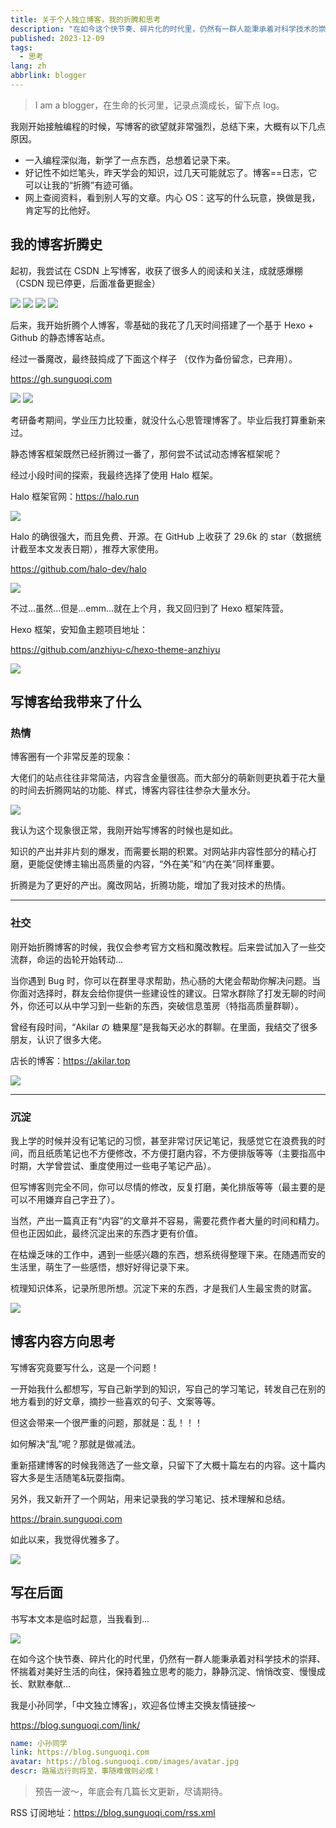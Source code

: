 ```yaml
---
title: 关于个人独立博客，我的折腾和思考
description: "在如今这个快节奏、碎片化的时代里，仍然有一群人能秉承着对科学技术的崇拜、怀揣着对美好生活的向往，保持着独立思考的能力，静静沉淀、悄悄改变、慢慢成长、默默奉献..."
published: 2023-12-09
tags:
  - 思考
lang: zh
abbrlink: blogger
---
```


> I am a blogger，在生命的长河里，记录点滴成长，留下点 log。

我刚开始接触编程的时候，写博客的欲望就非常强烈，总结下来，大概有以下几点原因。

- 一入编程深似海，新学了一点东西，总想着记录下来。
- 好记性不如烂笔头，昨天学会的知识，过几天可能就忘了。博客==日志，它可以让我的“折腾”有迹可循。
- 网上查阅资料，看到别人写的文章。内心 OS：这写的什么玩意，换做是我，肯定写的比他好。

## 我的博客折腾史

起初，我尝试在 CSDN 上写博客，收获了很多人的阅读和关注，成就感爆棚（CSDN 现已停更，后面准备更掘金）

<img src="https://assets.guoqi.dev/images/202312091523941.webp"/>
<img src="https://assets.guoqi.dev/images/202312091524346.webp"/>
<img src="https://assets.guoqi.dev/images/202312091525477.webp"/>
<img src="https://assets.guoqi.dev/images/202312091525448.webp"/>

后来，我开始折腾个人博客，零基础的我花了几天时间搭建了一个基于 Hexo + Github 的静态博客站点。

经过一番魔改，最终鼓捣成了下面这个样子
（仅作为备份留念，已弃用）。

https://gh.sunguoqi.com

<img src="https://assets.guoqi.dev/images/202312091526623.webp"/>
<img src="https://assets.guoqi.dev/images/202312091527369.webp"/>

考研备考期间，学业压力比较重，就没什么心思管理博客了。毕业后我打算重新来过。

静态博客框架既然已经折腾过一番了，那何尝不试试动态博客框架呢？

经过小段时间的探索，我最终选择了使用 Halo 框架。

Halo 框架官网：https://halo.run

<img src="https://assets.guoqi.dev/images/202312091527843.webp"/>

Halo 的确很强大，而且免费、开源。在 GitHub 上收获了 29.6k 的 star（数据统计截至本文发表日期），推荐大家使用。

https://github.com/halo-dev/halo

<img src="https://assets.guoqi.dev/images/202312110346954.webp"/>

不过...虽然...但是...emm...就在上个月，我又回归到了 Hexo 框架阵营。

Hexo 框架，安知鱼主题项目地址：

https://github.com/anzhiyu-c/hexo-theme-anzhiyu

<img src="https://assets.guoqi.dev/images/202312091528611.webp"/>

## 写博客给我带来了什么

### 热情

博客圈有一个非常反差的现象：

大佬们的站点往往非常简洁，内容含金量很高。而大部分的萌新则更执着于花大量的时间去折腾网站的功能、样式，博客内容往往参杂大量水分。

<img src="https://assets.guoqi.dev/images/202312091541457.webp"/>

我认为这个现象很正常，我刚开始写博客的时候也是如此。

知识的产出并非片刻的爆发，而需要长期的积累。对网站非内容性部分的精心打磨，更能促使博主输出高质量的内容，“外在美”和“内在美”同样重要。

折腾是为了更好的产出。魔改网站，折腾功能，增加了我对技术的热情。

---

### 社交

刚开始折腾博客的时候，我仅会参考官方文档和魔改教程。后来尝试加入了一些交流群，命运的齿轮开始转动...

当你遇到 Bug 时，你可以在群里寻求帮助，热心肠的大佬会帮助你解决问题。当你面对选择时，群友会给你提供一些建设性的建议。日常水群除了打发无聊的时间外，你还可以从中学习到一些新的东西，突破信息茧房（特指高质量群聊）。

曾经有段时间，“Akilar の 糖果屋”是我每天必水的群聊。在里面，我结交了很多朋友，认识了很多大佬。

店长的博客：https://akilar.top

<img src="https://assets.guoqi.dev/images/202312091542346.webp" />

---

### 沉淀

我上学的时候并没有记笔记的习惯，甚至非常讨厌记笔记，我感觉它在浪费我的时间，而且纸质笔记也不方便修改，不方便打磨内容，不方便排版等等（主要指高中时期，大学曾尝试、重度使用过一些电子笔记产品）。

但写博客则完全不同，你可以尽情的修改，反复打磨，美化排版等等（最主要的是可以不用嫌弃自己字丑了）。

当然，产出一篇真正有“内容”的文章并不容易，需要花费作者大量的时间和精力。但也正因如此，最终沉淀出来的东西才更有价值。

在枯燥乏味的工作中，遇到一些感兴趣的东西，想系统得整理下来。在随遇而安的生活里，萌生了一些感悟，想好好得记录下来。

梳理知识体系，记录所思所想。沉淀下来的东西，才是我们人生最宝贵的财富。

<img src="https://assets.guoqi.dev/images/202312110226018.webp"/>

## 博客内容方向思考

写博客究竟要写什么，这是一个问题！

一开始我什么都想写，写自己新学到的知识，写自己的学习笔记，转发自己在别的地方看到的好文章，摘抄一些喜欢的句子、文案等等。

但这会带来一个很严重的问题，那就是：乱！！！

如何解决“乱”呢？那就是做减法。

重新搭建博客的时候我筛选了一些文章，只留下了大概十篇左右的内容。这十篇内容大多是生活随笔&玩耍指南。

另外，我又新开了一个网站，用来记录我的学习笔记、技术理解和总结。

https://brain.sunguoqi.com

如此以来，我觉得优雅多了。

<img src="https://assets.guoqi.dev/images/202312091544680.webp" />

## 写在后面

书写本文本是临时起意，当我看到...

<img src="https://assets.guoqi.dev/images/202312110244707.webp" >

在如今这个快节奏、碎片化的时代里，仍然有一群人能秉承着对科学技术的崇拜、怀揣着对美好生活的向往，保持着独立思考的能力，静静沉淀、悄悄改变、慢慢成长、默默奉献...

我是小孙同学，「中文独立博客」，欢迎各位博主交换友情链接～

https://blog.sunguoqi.com/link/

```yml
name: 小孙同学
link: https://blog.sunguoqi.com
avatar: https://blog.sunguoqi.com/images/avatar.jpg
descr: 路虽远行则将至，事随难做则必成！
```

> 预告一波～，年底会有几篇长文更新，尽请期待。

RSS 订阅地址：https://blog.sunguoqi.com/rss.xml
